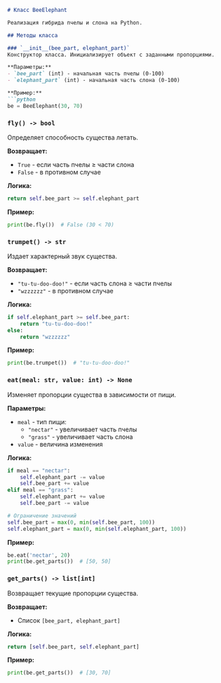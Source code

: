 ```markdown
# Класс BeeElephant

Реализация гибрида пчелы и слона на Python.

## Методы класса

### `__init__(bee_part, elephant_part)`
Конструктор класса. Инициализирует объект с заданными пропорциями.

**Параметры:**
- `bee_part` (int) - начальная часть пчелы (0-100)
- `elephant_part` (int) - начальная часть слона (0-100)

**Пример:**
```python
be = BeeElephant(30, 70)
```

### `fly() -> bool`
Определяет способность существа летать.

**Возвращает:**
- `True` - если часть пчелы ≥ части слона
- `False` - в противном случае

**Логика:**
```python
return self.bee_part >= self.elephant_part
```

**Пример:**
```python
print(be.fly())  # False (30 < 70)
```

### `trumpet() -> str`
Издает характерный звук существа.

**Возвращает:**
- `"tu-tu-doo-doo!"` - если часть слона ≥ части пчелы
- `"wzzzzzz"` - в противном случае

**Логика:**
```python
if self.elephant_part >= self.bee_part:
    return "tu-tu-doo-doo!"
else:
    return "wzzzzzz"
```

**Пример:**
```python
print(be.trumpet())  # "tu-tu-doo-doo!"
```

### `eat(meal: str, value: int) -> None`
Изменяет пропорции существа в зависимости от пищи.

**Параметры:**
- `meal` - тип пищи:
  - `"nectar"` - увеличивает часть пчелы
  - `"grass"` - увеличивает часть слона
- `value` - величина изменения

**Логика:**
```python
if meal == "nectar":
    self.elephant_part -= value
    self.bee_part += value
elif meal == "grass":
    self.elephant_part += value
    self.bee_part -= value

# Ограничение значений
self.bee_part = max(0, min(self.bee_part, 100))
self.elephant_part = max(0, min(self.elephant_part, 100))
```

**Пример:**
```python
be.eat('nectar', 20)
print(be.get_parts())  # [50, 50]
```

### `get_parts() -> list[int]`
Возвращает текущие пропорции существа.

**Возвращает:**
- Список `[bee_part, elephant_part]`

**Логика:**
```python
return [self.bee_part, self.elephant_part]
```

**Пример:**
```python
print(be.get_parts())  # [30, 70]
```
```
